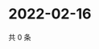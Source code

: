 # 2022-02-16

共 0 条

<!-- BEGIN WEIBO -->
<!-- 最后更新时间 Wed Feb 16 2022 15:12:59 GMT+0800 (China Standard Time) -->

<!-- END WEIBO -->
